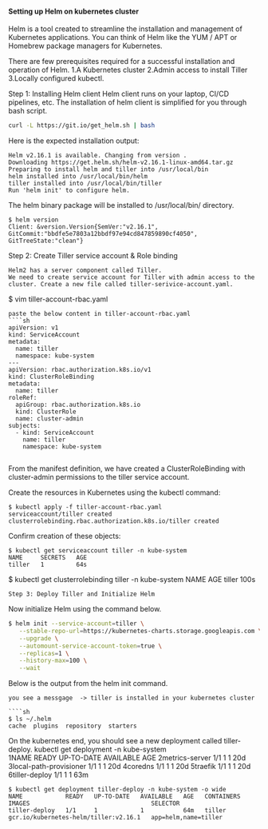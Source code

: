 #### Setting up Helm on kubernetes cluster


Helm is a tool created to streamline the installation and management of Kubernetes applications. You can think of Helm like the YUM / APT or Homebrew package managers for Kubernetes.

There are few prerequisites required for a successful installation and operation of Helm.
1.A Kubernetes cluster
2.Admin access to install Tiller
3.Locally configured kubectl.

Step 1: Installing Helm client
Helm client runs on your laptop, CI/CD pipelines, etc. The installation of helm client is simplified for you through bash script.
````sh
curl -L https://git.io/get_helm.sh | bash
```` 

Here is the expected installation output:
````
Helm v2.16.1 is available. Changing from version .
Downloading https://get.helm.sh/helm-v2.16.1-linux-amd64.tar.gz
Preparing to install helm and tiller into /usr/local/bin
helm installed into /usr/local/bin/helm
tiller installed into /usr/local/bin/tiller
Run 'helm init' to configure helm.
````
The helm binary package will be installed to /usr/local/bin/ directory.
````
$ helm version
Client: &version.Version{SemVer:"v2.16.1", GitCommit:"bbdfe5e7803a12bbdf97e94cd847859890cf4050", GitTreeState:"clean"}
````
Step 2: Create Tiller service account & Role binding
````
Helm2 has a server component called Tiller.
We need to create service account for Tiller with admin access to the cluster. Create a new file called tiller-serivice-account.yaml.
````
$ vim tiller-account-rbac.yaml
````
paste the below content in tiller-account-rbac.yaml
````sh
apiVersion: v1
kind: ServiceAccount
metadata:
  name: tiller
  namespace: kube-system
---
apiVersion: rbac.authorization.k8s.io/v1
kind: ClusterRoleBinding
metadata:
  name: tiller
roleRef:
  apiGroup: rbac.authorization.k8s.io
  kind: ClusterRole
  name: cluster-admin
subjects:
  - kind: ServiceAccount
    name: tiller
    namespace: kube-system
	
````

From the manifest definition, we have created a ClusterRoleBinding with cluster-admin permissions to the tiller service account.

Create the resources in Kubernetes using the kubectl command:
````
$ kubectl apply -f tiller-account-rbac.yaml
serviceaccount/tiller created
clusterrolebinding.rbac.authorization.k8s.io/tiller created
````
Confirm creation of these objects:
````
$ kubectl get serviceaccount tiller -n kube-system        
NAME     SECRETS   AGE
tiller   1         64s
````
$ kubectl get clusterrolebinding tiller -n kube-system
NAME     AGE
tiller   100s
````
Step 3: Deploy Tiller and Initialize Helm
````
Now initialize Helm using the command below.
````sh
$ helm init --service-account=tiller \
   --stable-repo-url=https://kubernetes-charts.storage.googleapis.com \
   --upgrade \
   --automount-service-account-token=true \
   --replicas=1 \
   --history-max=100 \
   --wait
````   
Below is the output from the helm init command.
````
you see a messgage  -> tiller is installed in your kubernetes cluster

````sh
$ ls ~/.helm 
cache  plugins  repository  starters
````
On the kubernetes end, you should see a new deployment called tiller-deploy.
kubectl get deployment  -n kube-system       
1NAME                     READY   UP-TO-DATE   AVAILABLE   AGE
2metrics-server           1/1     1            1           20d
3local-path-provisioner   1/1     1            1           20d
4coredns                  1/1     1            1           20d
5traefik                  1/1     1            1           20d
6tiller-deploy            1/1     1            1           63m
````
$ kubectl get deployment tiller-deploy -n kube-system -o wide
NAME            READY   UP-TO-DATE   AVAILABLE   AGE   CONTAINERS   IMAGES                                  SELECTOR
tiller-deploy   1/1     1            1           64m   tiller       gcr.io/kubernetes-helm/tiller:v2.16.1   app=helm,name=tiller
````
